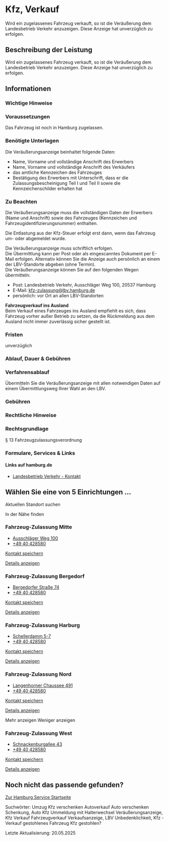




Kfz, Verkauf
============

Wird ein zugelassenes Fahrzeug verkauft, so ist die Veräußerung dem Landesbetrieb Verkehr anzuzeigen. Diese Anzeige hat unverzüglich zu erfolgen.

Beschreibung der Leistung
-------------------------

Wird ein zugelassenes Fahrzeug verkauft, so ist die Veräußerung dem Landesbetrieb Verkehr anzuzeigen. Diese Anzeige hat unverzüglich zu erfolgen.

Informationen
-------------

### Wichtige Hinweise

### Voraussetzungen

Das Fahrzeug ist noch in Hamburg zugelassen.

### Benötigte Unterlagen

Die Veräußerungsanzeige beinhaltet folgende Daten:

* Name, Vorname und vollständige Anschrift des Erwerbers
* Name, Vorname und vollständige Anschrift des Verkäufers
* das amtliche Kennzeichen des Fahrzeuges
* Bestätigung des Erwerbers mit Unterschrift, dass er die Zulassungsbescheinigung Teil I und Teil II sowie die Kennzeichenschilder erhalten hat

### Zu Beachten

Die Veräußerungsanzeige muss die vollständigen Daten der Erwerbers (Name und Anschrift) sowie des Fahrzeuges (Kennzeichen und Fahrzeugidentifizierungsnummer) enthalten.

Die Entlastung aus der Kfz-Steuer erfolgt erst dann, wenn das Fahrzeug um- oder abgemeldet wurde.  
  
Die Veräußerungsanzeige muss schriftlich erfolgen.  
Die Übermittlung kann per Post oder als eingescanntes Dokument per E-Mail erfolgen. Alternativ können Sie die Anzeige auch persönlich an einem der LBV-Standorte abgeben (ohne Termin).  
Die Veräußerungsanzeige können Sie auf den folgenden Wegen übermitteln:

* Post: Landesbetrieb Verkehr, Ausschläger Weg 100, 20537 Hamburg
* E-Mail: kfz-zulassung@lbv.hamburg.de
* persönlich: vor Ort an allen LBV-Standorten

**Fahrzeugverkauf ins Ausland**   
Beim Verkauf eines Fahrzeuges ins Ausland empfiehlt es sich, dass Fahrzeug vorher außer Betrieb zu setzen, da die Rückmeldung aus dem Ausland nicht immer zuverlässig sicher gestellt ist.

### Fristen

unverzüglich

### Ablauf, Dauer & Gebühren

### Verfahrensablauf

Übermitteln Sie die Veräußerungsanzeige mit allen notwendigen Daten auf einem Übermittlungsweg Ihrer Wahl an den LBV.

### Gebühren

### Rechtliche Hinweise

### Rechtsgrundlage

§ 13 Fahrzeugzulassungsverordnung

### Formulare, Services & Links

#### Links auf hamburg.de

* [Landesbetrieb Verkehr - Kontakt](https://www.hamburg.de/verkehr/lbv/kontakt)

Wählen Sie eine von 5 Einrichtungen ...
---------------------------------------

Aktuellen Standort suchen

In der Nähe finden

### Fahrzeug-Zulassung Mitte

* [Ausschläger Weg 100](#)
* [+49 40 428580](tel:+4940428580 "+49 40 428580")

[Kontakt speichern](//iason.hamburg.de/befi/info/vcard/111188644/ "Kontakt speichern") 

[Details anzeigen](/service/info/111188644/)

### Fahrzeug-Zulassung Bergedorf

* [Bergedorfer Straße 74](#)
* [+49 40 428580](tel:+4940428580 "+49 40 428580")

[Kontakt speichern](//iason.hamburg.de/befi/info/vcard/111188652/ "Kontakt speichern") 

[Details anzeigen](/service/info/111188652/)

### Fahrzeug-Zulassung Harburg

* [Schellerdamm 5-7](#)
* [+49 40 428580](tel:+4940428580 "+49 40 428580")

[Kontakt speichern](//iason.hamburg.de/befi/info/vcard/111188646/ "Kontakt speichern") 

[Details anzeigen](/service/info/111188646/)

### Fahrzeug-Zulassung Nord

* [Langenhorner Chaussee 491](#)
* [+49 40 428580](tel:+4940428580 "+49 40 428580")

[Kontakt speichern](//iason.hamburg.de/befi/info/vcard/111188650/ "Kontakt speichern") 

[Details anzeigen](/service/info/111188650/)

Mehr anzeigen Weniger anzeigen

### Fahrzeug-Zulassung West

* [Schnackenburgallee 43](#)
* [+49 40 428580](tel:+4940428580 "+49 40 428580")

[Kontakt speichern](//iason.hamburg.de/befi/info/vcard/111188648/ "Kontakt speichern") 

[Details anzeigen](/service/info/111188648/)

Noch nicht das passende gefunden?
---------------------------------

 [Zur Hamburg Service Startseite](/service/)

Suchwörter: Umzug Kfz verschenken Autoverkauf Auto verschenken Schenkung, Auto Kfz Ummeldung mit Halterwechsel Veräußerungsanzeige, Kfz Verkauf Fahrzeugverkauf Verkaufsanzeige, LBV Unbedenklichkeit, Kfz - Verkauf gestohlenes Fahrzeug Kfz gestohlen?

Letzte Aktualisierung: 20.05.2025

